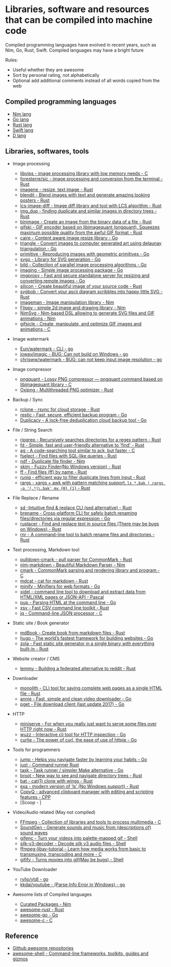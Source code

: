 Libraries, software and resources that can be compiled into machine code
==================

Compiled programming languages have evolved in recent years, such as Nim, Go, Rust, Swift. Compiled languages may have a bright future

Rules:

- Useful whether they are awesome
- Sort by personal rating, not alphabetically
- Optional add additional comments instead of all words copied from the web

Compiled programming languages
----------

- [Nim lang](https://nim-lang.org/)
- [Go lang](https://golang.org)
- [Rust lang](https://www.rust-lang.org)
- [Swift lang](https://swift.org/)
- [D lang](https://dlang.org/)

Libraries, softwares, tools
-----------

- Image processing
  - [libvips - image processing library with low memory needs - C](https://github.com/libvips/libvips)
  - [foresterre/sic - image processing and conversion from the terminal - Rust](https://github.com/foresterre/sic)
  - [imagene - resize, text image - Rust](https://github.com/simvux/imagene)
  - [blendit - Blend images with text and generate amazing looking posters - Rust](https://github.com/alexvilanovab/blendit)
  - [lcs-image-diff - Image diff library and tool with LCS algorithm - Rust](https://github.com/bokuweb/lcs-image-diff-rs)
  - [img_dup - finding duplicate and similar images in directory trees - Rust](https://github.com/abonander/img-dup)
  - [binimage - Create an image from the binary data of a file - Rust](https://github.com/danthedaniel/binimage)
  - [gifski - GIF encoder based on libimagequant (pngquant). Squeezes maximum possible quality from the awful GIF format - Rust](https://github.com/ImageOptim/gifski)
  - [caire - Content aware image resize library - Go](https://github.com/esimov/caire)
  - [triangle - Convert images to computer generated art using delaunay triangulation - Go](https://github.com/esimov/triangle)
  - [primitive - Reproducing images with geometric primitives - Go](https://github.com/fogleman/primitive)
  - [svgo - Library for SVG generation - Go](https://github.com/ajstarks/svgo)
  - [bild - Collection of parallel image processing algorithms - Go](https://github.com/anthonynsimon/bild)
  - [imaging - Simple image processing package - Go](https://github.com/disintegration/imaging)
  - [imgproxy - Fast and secure standalone server for resizing and converting remote images - Go](https://github.com/imgproxy/imgproxy)
  - [silicon - Create beautiful image of your source code - Rust](https://github.com/Aloxaf/silicon)
  - [svgbob - Convert your ascii diagram scribbles into happy little SVG - Rust](https://github.com/ivanceras/svgbob)
  - [imageman - Image manipulation library - Nim](https://github.com/SolitudeSF/imageman)
  - [Flippy - simple 2d image and drawing library - Nim](https://github.com/treeform/flippy)
  - [NimSvg - Nim-based DSL allowing to generate SVG files and GIF animations - Nim](https://github.com/bluenote10/NimSvg)
  - [gifsicle - Create, manipulate, and optimize GIF images and animations - C](https://github.com/kohler/gifsicle)

- Image watermark
  - [Eun/watermark - CLI - go](https://github.com/Eun/watermark)
  - [joway/imagic - BUG: Can not build on Windows - go](https://github.com/joway/imagic)
  - [chrisww/watermark -  BUG: can not keep input image resolution - go](https://github.com/chrisww/watermark)

- Image compressor
  - [pngquant - Lossy PNG compressor — pngquant command based on libimagequant library - C](https://github.com/kornelski/pngquant)
  - [Oxipng - Multithreaded PNG optimizer - Rust](https://github.com/shssoichiro/oxipng)

- Backup / Sync
  - [rclone - rsync for cloud storage - Rust](https://github.com/rclone/rclone)
  - [restic - Fast, secure, efficient backup program - Go](https://github.com/restic/restic)
  - [Duplicacy - A lock-free deduplication cloud backup tool - Go](https://github.com/gilbertchen/duplicacy)

- File / String Search
  - [ripgrep - Recursively searches directories for a regex pattern - Rust](https://github.com/BurntSushi/ripgrep)
  - [fd - Simple, fast and user-friendly alternative to 'find' - Rust](https://github.com/sharkdp/fd)
  - [ag - A code-searching tool similar to ack, but faster - C](https://github.com/ggreer/the_silver_searcher)
  - [fselect - Find files with SQL-like queries - Rust](https://github.com/jhspetersson/fselect)
  - [ndf - Duplicate file finder - Nim](https://github.com/rustomax/ndf)
  - [skim - Fuzzy Finder(No Windows version) - Rust](https://github.com/lotabout/skim)
  - [ff - Find files (ff) by name - Rust](https://github.com/vishaltelangre/ff)
  - [runiq - efficient way to filter duplicate lines from input - Rust](https://github.com/whitfin/runiq)
  - [rargs - xargs + awk with pattern matching support. `ls *.bak | rargs -p '(.*)\.bak' mv {0} {1}` - Rust](https://github.com/lotabout/rargs)

- File Replace / Rename
  - [sd -Intuitive find & replace CLI (sed alternative) - Rust](https://github.com/chmln/sd)
  - [brename - Cross-platform CLI for safely batch renaming files/directories via regular expression - Go](https://github.com/shenwei356/brename)
  - [ruplacer - Find and replace text in source files (There may be bugs on Windows) - Rust](https://github.com/TankerHQ/ruplacer)
  - [rnr - A command-line tool to batch rename files and directories - Rust](https://github.com/ChuckDaniels87/rnr)

- Text processing, Markdown tool
  - [pulldown-cmark - pull parser for CommonMark - Rust](https://github.com/raphlinus/pulldown-cmark)
  - [nim-markdown - Beautiful Markdown Parser - Nim](https://github.com/soasme/nim-markdown)
  - [cmark - CommonMark parsing and rendering library and program - C](https://github.com/commonmark/cmark)
  - [mdcat - cat for markdown - Rust](https://github.com/lunaryorn/mdcat)
  - [minify - Minifiers for web formats - Go](https://github.com/tdewolff/minify)
  - [xidel - command line tool to download and extract data from HTML/XML pages or JSON-API - Pascal](https://github.com/benibela/xidel)
  - [pup - Parsing HTML at the command line - Go](https://github.com/ericchiang/pup)
  - [xsv - Fast CSV command line toolkit - Rust](https://github.com/BurntSushi/xsv)
  - [jq - Command-line JSON processor - C](https://github.com/stedolan/jq)

- Static site / Book generator
  - [mdBook - Create book from markdown files - Rust](https://github.com/rust-lang/mdBook)
  - [hugo - The world’s fastest framework for building websites - Go](https://github.com/gohugoio/hugo)
  - [zola - Fast static site generator in a single binary with everything built-in - Rust](https://github.com/getzola/zola)

- Website creator / CMS
  - [lemmy - Building a federated alternative to reddit - Rust](https://github.com/dessalines/lemmy)

- Downloader
  - [monolith - CLI tool for saving complete web pages as a single HTML file - Rust](https://github.com/Y2Z/monolith)
  - [annie - Fast, simple and clean video downloader - Go](https://github.com/iawia002/annie)
  - [pget - File download client (last update 2017) - Go](https://github.com/Code-Hex/pget)

- HTTP
  - [miniserve - For when you really just want to serve some files over HTTP right now - Rust](https://github.com/svenstaro/miniserve)
  - [wuzz - Interactive cli tool for HTTP inspection - Go](https://github.com/asciimoo/wuzz)
  - [curlie - The power of curl, the ease of use of httpie - Go](https://github.com/rs/curlie)

- Tools for programmers
  - [jump - Helps you navigate faster by learning your habits - Go](https://github.com/gsamokovarov/jump)
  - [just - Command runner Rust](https://github.com/casey/just)
  - [task - Task runner / simpler Make alternative - Go](https://github.com/go-task/task)
  - [broot - New way to see and navigate directory trees - Rust](https://github.com/Canop/broot)
  - [bat - cat(1) clone with wings - Rust](https://github.com/sharkdp/bat)
  - [exa - modern version of ‘ls’ (No Windows support) - Rust](https://github.com/ogham/exa)
  - [CopyQ - advanced clipboard manager with editing and scripting features - CPP](https://github.com/hluk/CopyQ)
  - [Scoop - ]

- Video/Audio related (May not compiled)
  - [FFmpeg - Collection of libraries and tools to process multimedia - C](https://ffmpeg.org)
  - [SoundGen - Generate sounds and music from (descriptions of) sound waves](https://github.com/bharadwaj-raju/SoundGen)
  - [gifenc - Turn your videos into palette-mapped gif - Shell](https://github.com/thevangelist/FFMPEG-gif-script-for-bash)
  - [silk-v3-decoder - Decode silk v3 audio files - Shell](https://github.com/kn007/silk-v3-decoder)
  - [ffmpeg-libav-tutorial - Learn how media works from basic to transmuxing, transcoding and more - C](https://github.com/leandromoreira/ffmpeg-libav-tutorial)
  - [gifify - Turns movies into gif(May be bugs) - Shell](https://github.com/jclem/gifify)

- YouTube Downloader
  - [rylio/ytdl - go](https://github.com/rylio/ytdl)
  - [kkdai/youtube - (Parse Info Error in Windows) - go ](https://github.com/kkdai/youtube)


- Awesome lists of Compiled languages
  - [Curated Packages - Nim](https://github.com/nim-lang/Nim/wiki/Curated-Packages)
  - [awesome-rust - Rust](https://github.com/rust-unofficial/awesome-rust)
  - [awesome-go - Go](https://github.com/avelino/awesome-go)
  - [awesome-c - C](https://github.com/kozross/awesome-c)

Reference
--------

  - [Github awesome repositories](https://github.com/search?o=desc&q=awesome&s=stars&type=Repositories)
  - [awesome-shell - Command-line frameworks, toolkits, guides and gizmos](https://github.com/alebcay/awesome-shell)
